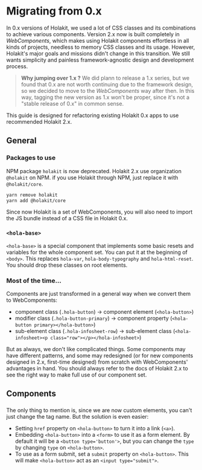 # Migrating from 0.x

In 0.x versions of Holakit, we used a lot of CSS classes and its combinations to achieve various components. Version 2.x now is built completely in *WebComponents*, which makes using Holakit components effortless in all kinds of projects, needless to memory CSS classes and its usage. However, Holakit's major goals and missions didn't change in this transition. We still wants simplicity and painless framework-agnostic design and development process.

> **Why jumping over 1.x ?** We did plann to release a 1.x series, but we found that 0.x are not worth continuing due to the framework design, so we decided to move to the *WebComponents* way after then. In this way, tagging the new version as 1.x won't be proper, since it's not a "stable release of 0.x" in common sense.

This guide is designed for refactoring existing Holakit 0.x apps to use recommended Holakit 2.x.

## General

### Packages to use

NPM package `holakit` is now deprecated. Holakit 2.x use organization `@holakit` on NPM. if you use Holakit through NPM, just replace it with `@holakit/core`.

```bash
yarn remove holakit
yarn add @holakit/core
```

Since now Holakit is a set of WebComponents, you will also need to import the JS bundle instead of a CSS file in Holakit 0.x.

### `<hola-base>`

`<hola-base>` is a special component that implements some basic resets and variables for the whole component set. You can put it at the beginning of `<body>`. This replaces `hola-var`, `hola-body-typography` and `hola-html-reset`. You should drop these classes on root elements.

### Most of the time...

Components are just transformed in a general way when we convert them to WebComponents:

* component class (`.hola-button`) -> component element (`<hola-button>`)
* modifier class (`.hola-button-primary`) -> component property (`<hola-button primary></hola-button>`)
* sub-element class (`.hola-infosheet-row`) -> sub-element class (`<hola-infosheet><p class="row"></p></hola-infosheet>`)

But as always, we don't like complicated things. Some components may have different patterns, and some may redesigned (or for new components designed in 2.x, first-time designed) from scratch with WebComponents' advantages in hand. You should always refer to the docs of Holakit 2.x to see the right way to make full use of our component set.

## Components

### <hola-button>

The only thing to mention is, since we are now custom elements, you can't just change the tag name. But the solution is even easier:

* Setting `href` property on `<hola-button>` to turn it into a link (`<a>`).
* Embedding `<hola-button>` into a `<form>` to use it as a form element. By default it will be a `<button type='button'>`, but you can change the `type` by changing `type` on `<hola-button>`.
* To use as a form submit, set a `submit` property on `<hola-button>`. This will make `<hola-button>` act as an `<input type="submit">`.